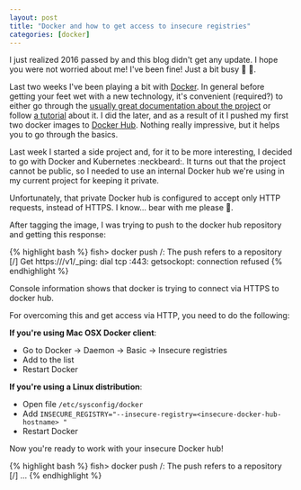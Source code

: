 ```yaml
---
layout: post
title: "Docker and how to get access to insecure registries"
categories: [docker]
---
```


I just realized 2016 passed by and this blog didn't get any update. I hope you were not worried about me! I've been fine! Just a bit busy :construction_worker: :couplekiss:.

Last two weeks I've been playing a bit with [Docker](https://www.docker.com/). In general before getting your feet wet with a new technology, it's convenient (required?) to either go through the [usually great documentation about the project](https://docs.docker.com/) or follow [a tutorial](https://harishnarayanan.org/writing/kubernetes-django/) about it. I did the later, and as a result of it I pushed my first two docker images to [Docker Hub](https://hub.docker.com/r/juandebravo/). Nothing really impressive, but it helps you to go through the basics.

Last week I started a side project and, for it to be more interesting, I decided to go with Docker and Kubernetes :neckbeard:. It turns out that the project cannot be public, so I needed to use an internal Docker hub we're using in my current project for keeping it private.

Unfortunately, that private Docker hub is configured to accept only HTTP requests, instead of HTTPS. I know... bear with me please :pray:.

After tagging the image, I was trying to push to the docker hub repository and getting this response:

{% highlight bash %}
fish> docker push <insecure-docker-hub-hostname>/<image-name>:<image-tag>
The push refers to a repository [<insecure-docker-hub-hostname>/<image-name>]
Get https://<insecure-docker-hub-hostname>/v1/_ping: dial tcp <IP-address>:443: getsockopt: connection refused
{% endhighlight %}

Console information shows that docker is trying to connect via HTTPS to docker hub.

For overcoming this and get access via HTTP, you need to do the following:

**If you're using Mac OSX Docker client**:

* Go to Docker -> Daemon -> Basic -> Insecure registries
* Add <insecure-docker-hub-hostname> to the list
* Restart Docker

**If you're using a Linux distribution**:

* Open file `/etc/sysconfig/docker`
* Add `INSECURE_REGISTRY="--insecure-registry=<insecure-docker-hub-hostname> "`
* Restart Docker

Now you're ready to work with your insecure Docker hub!

{% highlight bash %}
fish> docker push <insecure-docker-hub-hostname>/<image-name>:<image-tag>
The push refers to a repository [<insecure-docker-hub-hostname>/<image-name>]
...
{% endhighlight %}

